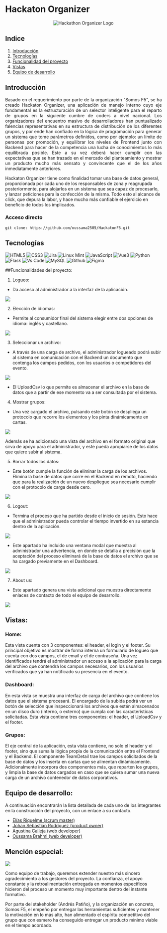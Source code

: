 # Hackaton Organizer

<p align="center">
  <img src="./Frontend/hackathon-admin/src/assets/logo.png" alt="Hackathon Organizer Logo"/>
</p>

## Indice

1. [Introducción](#introducción)
2. [Tecnologías](#tecnologías)
3. [Funcionalidad del proyecto](#funcionalidad-del-proyecto)
4. [Vistas](#vistas)
5. [Equipo de desarrollo](#equipo-de-desarrollo)

## Introducción
<p align="justify">
Basado en el requerimiento por parte de la organización "Somos F5", se ha creado Hackaton Organizer, una aplicación de manejo interno cuyo eje fundamental es la estructuración de un selector inteligente para el reparto de grupos en la siguiente cumbre de coders a nivel nacional. Los organizadores del encuentro masivo de desarrolladores han puntualizado falencias representativas en su estructura de distribución de los diferentes grupos, y por ende han confiado en la lógica de programación para generar un sistema que tome parámetros definidos, como por ejemplo: un límite de personas por promoción, y equilibrar los niveles de Frontend junto con Backend para hacer de la competencia una lucha de conocimientos lo más equilibrada posible. Este a su vez deberá hacer cumplir con las expectativas que se han trazado en el mercado del planteamiento y mostrar un producto mucho más sensato y convincente que el de los años inmediatamente anteriores. 

Hackaton Organizer tiene como finalidad tomar una base de datos general, proporcionada por cada uno de los responsables de zona y reagrupada posteriormente, para alojarlos en un sistema que sea capaz de procesarlo, y lanzar peticiones para la confección de la misma. Todo esto al alcance de click, que depura la labor, y hace mucho más confiable el ejercicio en beneficio de todos los implicados.

</p>


### Acceso directo 

```
git clone: https://github.com/oussama2505/HackatonF5.git
```

## Tecnologías

![HTML5](https://img.shields.io/badge/HTML5-E34F26?style=for-the-badge&logo=html5&logoColor=white)         ![CSS3](https://img.shields.io/badge/CSS3-1572B6?style=for-the-badge&logo=css3&logoColor=white) ![Jira](https://img.shields.io/badge/Jira-0052CC?style=for-the-badge&logo=Jira&logoColor=white)      ![Linux Mint](https://img.shields.io/badge/Linux_Mint-87CF3E?style=for-the-badge&logo=linux-mint&logoColor=white)          ![JavaScript](https://img.shields.io/badge/JavaScript-323330?style=for-the-badge&logo=javascript&logoColor=F7DF1E)      ![Vue3](https://img.shields.io/badge/Vue%20js-35495E?style=for-the-badge&logo=vuedotjs&logoColor=4FC08D)       ![Python](https://img.shields.io/badge/Python-FFD43B?style=for-the-badge&logo=python&logoColor=blue) ![Flask](https://img.shields.io/badge/Flask-000000?style=for-the-badge&logo=flask&logoColor=white)      ![Vs Code](https://img.shields.io/badge/VSCode-0078D4?style=for-the-badge&logo=visual%20studio%20code&logoColor=white)       ![MySQL](https://img.shields.io/badge/MySQL-005C84?style=for-the-badge&logo=mysql&logoColor=white)    ![Github](https://img.shields.io/badge/GitHub-100000?style=for-the-badge&logo=github&logoColor=white)   ![Figma](https://img.shields.io/badge/Figma-F24E1E?style=for-the-badge&logo=figma&logoColor=white)

##Funcionalidades del proyecto:

1. Logueo:

- Da acceso al administrador a la interfaz de la aplicación.

<img src="./Frontend/hackathon-admin/src/assets/home.png" />

2. Elección de idiomas:

- Permite al consumidor final del sistema elegir entre dos opciones de idioma: inglés y castellano.

<img src="./Frontend/hackathon-admin/src/assets/Idioma.png" />

3. Seleccionar un archivo:

<p align="justify">

- A través de una carga de archivo, el administrador logueado podrá subir al sistema en comunicación con el Backend un documento que contenga los campos pedidos, con los usuarios o competidores del evento.
</p>

<img src="./Frontend/hackathon-admin/src/assets/Dashboard.png" />

<p align="justify">

- El UploadCsv lo que permite es almacenar el archivo en la base de datos que a partir de ese momento va a ser consultada por el sistema.
</p>

4. Mostrar grupos:

<p align="justify">

- Una vez cargado el archivo, pulsando este botón se despliega un protocolo que recorre los elementos y los pinta dinámicamente en cartas.

</p>

<img src="./Frontend/hackathon-admin/src/assets/Dashboard_vista.png" />

<p align="justify">

Además se ha adicionado una vista del archivo en el formato original que sirva de apoyo para el administrador, y este pueda apropiarse de los datos que quiere subir al sistema.

</p>

5. Borrar todos los datos:

<p align="justify">

- Este botón cumple la función de eliminar la carga de los archivos. Elimina la base de datos que corre en el Backend en remoto, haciendo que para la realización de un nuevo despliegue sea necesario cumplir con el protocolo de carga desde cero.
</p>

<img src="./Frontend/hackathon-admin/src/assets/borrar_todos.png"/>

6. Logout:

<p align="justify">

- Termina el proceso que ha partido desde el inicio de sesión. Esto hace que el administrador pueda controlar el tiempo invertido en su estancia dentro de la aplicación.

</p>

<img src="./Frontend/hackathon-admin/src/assets/cerrar_sesion.png" />

<p align="justify">

- Este apartado ha incluido una ventana modal que muestra al administrador una advertencia, en donde se detalla a precisión que la aceptación del proceso eliminará de la base de datos el archivo que se ha cargado previamente en el Dashboard.

</p>

<img src="./Frontend/hackathon-admin/src/assets/Modal.png" />

7. About us:

<p align="justify">

- Este apartado genera una vista adicional que muestra directamente enlaces de contacto de todo el equipo de desarrollo.

</p>

<img src="./Frontend/hackathon-admin/src/assets/sobre_nosotros.png" />


## Vistas:

### Home: 

<p align="justify">

Esta vista cuenta con 3 componentes: el header, el login y el footer. Su principal objetivo es mostrar de forma interna un formulario de logueo que cuenta con dos campos, el de email y el de contraseña. Una vez identificados tendrá el administrador un acceso a la aplicación para la carga del archivo que contendrá los campos necesarios, con los usuarios verificados que ya han notificado su presencia en el evento. 

</p>

### Dashboard: 

<p align="justify">

En esta vista se muestra una interfaz de carga del archivo que contiene los datos que el sistema procesará. El encargado de la subida podrá ver un botón de selección que inspeccionará los archivos que estén almacenados en un disco duro (interno, o externo) que cumpla con las características solicitadas. Esta vista contiene tres componentes: el header, el UploadCsv y el footer.

</p>

### Grupos: 

El eje central de la aplicación, esta vista contiene, no solo el header y el footer, sino que suma la lógica propia de la comunicación entre el Frontend y el Backend. El componente TeamDetail trae los campos solicitados de la base de datos y los inserta en cartas que se alimentan dinámicamente. Adicionalmente incorpora dos componentes más, que reparten los grupos, y limpia la base de datos cargados en caso que se quiera sumar una nueva carga de un archivo contenedor de datos corporativos.  

## Equipo de desarrollo:


A continuación encontrarán la lista detallada de cada uno de los integrantes en la construcción del proyecto, con un enlace a su contacto. 

- [Elías Riquelme (scrum master)](https://www.linkedin.com/in/elias-javier-riquelme-b62655297/)
- [Johan Sebastián Rodríguez (product owner)](https://www.linkedin.com/in/johan-sebastian-rodriguez-g/)
- [Agustina Calleja (web developer)](https://www.linkedin.com/in/tina-calleja/)
- [Oussama Brahmi (web developer)](https://www.linkedin.com/in/oussama-brahmi-b1551a280/)

## Mención especial:

<img src="./Frontend/hackathon-admin/src/assets/f5.png" />

Como equipo de trabajo, queremos extender nuestro más sincero agradecimiento a los gestores del proyecto. La confianza, el apoyo constante y la retroalimentación entregada en momentos específicos hicieron del proceso un momento muy importante dentro del instante formativo. 

Por parte del stakeholder (Andrés Patiño), y la organización en concreto, Somos F5, el empeño por entregar las herramientas suficientes y mantener la motivación en lo más alto, han alimentado el espíritu competitivo del grupo que con esmero ha conseguido entregar un producto mínimo viable en el tiempo acordado. 
